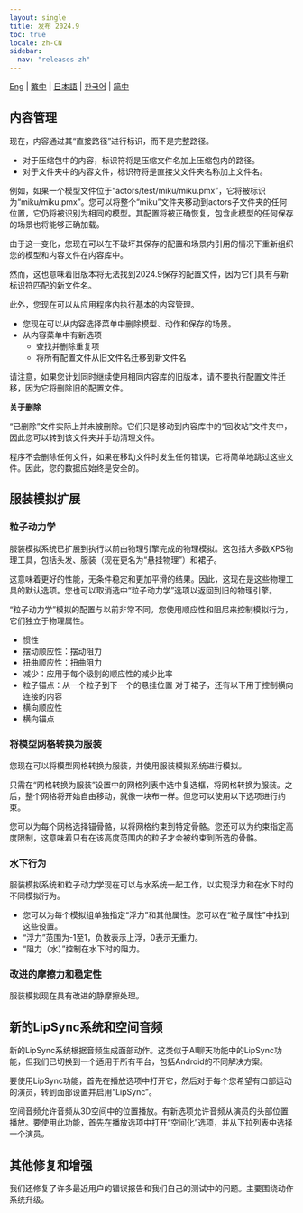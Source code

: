 ```yaml
---
layout: single
title: 发布 2024.9
toc: true
locale: zh-CN
sidebar:
  nav: "releases-zh"
---
```

[Eng](/dancexr/releases/2024.9) | [繁中](/tw/dancexr/releases/2024.9) | [日本語](/jp/dancexr/releases/2024.9) | [한국어](/kr/dancexr/releases/2024.9) | [简中](/zh/dancexr/releases/2024.9)

## 内容管理
现在，内容通过其“直接路径”进行标识，而不是完整路径。

* 对于压缩包中的内容，标识符将是压缩文件名加上压缩包内的路径。
* 对于文件夹中的内容文件，标识符将是直接父文件夹名称加上文件名。

例如，如果一个模型文件位于“actors/test/miku/miku.pmx”，它将被标识为“miku/miku.pmx”。您可以将整个“miku”文件夹移动到actors子文件夹的任何位置，它仍将被识别为相同的模型。其配置将被正确恢复，包含此模型的任何保存的场景也将能够正确加载。

由于这一变化，您现在可以在不破坏其保存的配置和场景内引用的情况下重新组织您的模型和内容文件在内容库中。

然而，这也意味着旧版本将无法找到2024.9保存的配置文件，因为它们具有与新标识符匹配的新文件名。

此外，您现在可以从应用程序内执行基本的内容管理。

* 您现在可以从内容选择菜单中删除模型、动作和保存的场景。
* 从内容菜单中有新选项
    * 查找并删除重复项
    * 将所有配置文件从旧文件名迁移到新文件名

请注意，如果您计划同时继续使用相同内容库的旧版本，请不要执行配置文件迁移，因为它将删除旧的配置文件。

**关于删除**

“已删除”文件实际上并未被删除。它们只是移动到内容库中的“回收站”文件夹中，因此您可以转到该文件夹并手动清理文件。

程序不会删除任何文件，如果在移动文件时发生任何错误，它将简单地跳过这些文件。因此，您的数据应始终是安全的。


## 服装模拟扩展

### 粒子动力学

服装模拟系统已扩展到执行以前由物理引擎完成的物理模拟。这包括大多数XPS物理工具，包括头发、服装（现在更名为“悬挂物理”）和裙子。

这意味着更好的性能，无条件稳定和更加平滑的结果。因此，这现在是这些物理工具的默认选项。您也可以取消选中“粒子动力学”选项以返回到旧的物理引擎。

“粒子动力学”模拟的配置与以前非常不同。您使用顺应性和阻尼来控制模拟行为，它们独立于物理属性。

* 惯性
* 摆动顺应性：摆动阻力
* 扭曲顺应性：扭曲阻力
* 减少：应用于每个级别的顺应性的减少比率
* 粒子锚点：从一个粒子到下一个的悬挂位置
对于裙子，还有以下用于控制横向连接的内容
* 横向顺应性
* 横向锚点

### 将模型网格转换为服装

您现在可以将模型网格转换为服装，并使用服装模拟系统进行模拟。

只需在“网格转换为服装”设置中的网格列表中选中复选框，将网格转换为服装。之后，整个网格将开始自由移动，就像一块布一样。但您可以使用以下选项进行约束。

您可以为每个网格选择锚骨骼，以将网格约束到特定骨骼。您还可以为约束指定高度限制，这意味着只有在该高度范围内的粒子才会被约束到所选的骨骼。

### 水下行为

服装模拟系统和粒子动力学现在可以与水系统一起工作，以实现浮力和在水下时的不同模拟行为。

* 您可以为每个模拟组单独指定“浮力”和其他属性。您可以在“粒子属性”中找到这些设置。
* “浮力”范围为-1至1，负数表示上浮，0表示无重力。
* “阻力（水）”控制在水下时的阻力。

### 改进的摩擦力和稳定性

服装模拟现在具有改进的静摩擦处理。

## 新的LipSync系统和空间音频

新的LipSync系统根据音频生成面部动作。这类似于AI聊天功能中的LipSync功能，但我们已切换到一个适用于所有平台，包括Android的不同解决方案。

要使用LipSync功能，首先在播放选项中打开它，然后对于每个您希望有口部运动的演员，转到面部设置并启用“LipSync”。

空间音频允许音频从3D空间中的位置播放。有新选项允许音频从演员的头部位置播放。要使用此功能，首先在播放选项中打开“空间化”选项，并从下拉列表中选择一个演员。

## 其他修复和增强
我们还修复了许多最近用户的错误报告和我们自己的测试中的问题。主要围绕动作系统升级。